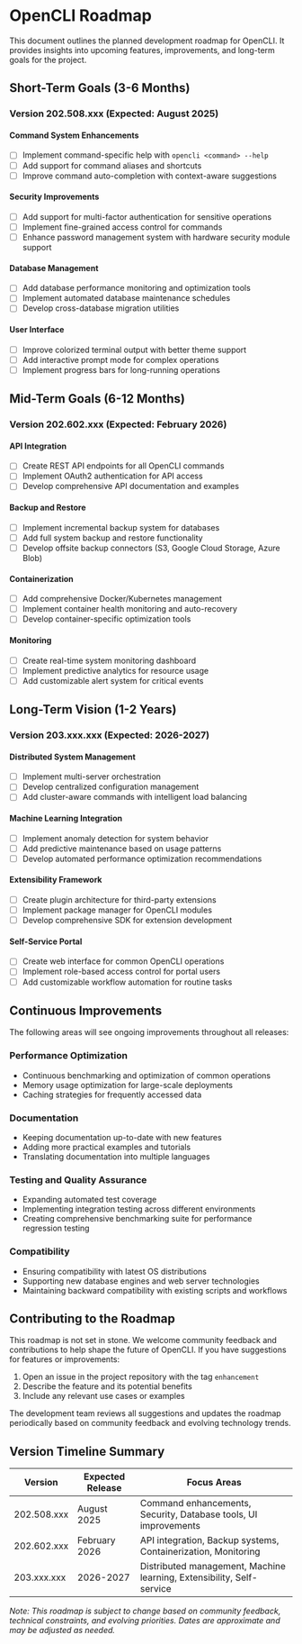 # OpenCLI Roadmap

This document outlines the planned development roadmap for OpenCLI. It provides insights into upcoming features, improvements, and long-term goals for the project.

## Short-Term Goals (3-6 Months)

### Version 202.508.xxx (Expected: August 2025)

#### Command System Enhancements
- [ ] Implement command-specific help with `opencli <command> --help`
- [ ] Add support for command aliases and shortcuts
- [ ] Improve command auto-completion with context-aware suggestions

#### Security Improvements
- [ ] Add support for multi-factor authentication for sensitive operations
- [ ] Implement fine-grained access control for commands
- [ ] Enhance password management system with hardware security module support

#### Database Management
- [ ] Add database performance monitoring and optimization tools
- [ ] Implement automated database maintenance schedules
- [ ] Develop cross-database migration utilities

#### User Interface
- [ ] Improve colorized terminal output with better theme support
- [ ] Add interactive prompt mode for complex operations
- [ ] Implement progress bars for long-running operations

## Mid-Term Goals (6-12 Months)

### Version 202.602.xxx (Expected: February 2026)

#### API Integration
- [ ] Create REST API endpoints for all OpenCLI commands
- [ ] Implement OAuth2 authentication for API access
- [ ] Develop comprehensive API documentation and examples

#### Backup and Restore
- [ ] Implement incremental backup system for databases
- [ ] Add full system backup and restore functionality
- [ ] Develop offsite backup connectors (S3, Google Cloud Storage, Azure Blob)

#### Containerization
- [ ] Add comprehensive Docker/Kubernetes management
- [ ] Implement container health monitoring and auto-recovery
- [ ] Develop container-specific optimization tools

#### Monitoring
- [ ] Create real-time system monitoring dashboard
- [ ] Implement predictive analytics for resource usage
- [ ] Add customizable alert system for critical events

## Long-Term Vision (1-2 Years)

### Version 203.xxx.xxx (Expected: 2026-2027)

#### Distributed System Management
- [ ] Implement multi-server orchestration
- [ ] Develop centralized configuration management
- [ ] Add cluster-aware commands with intelligent load balancing

#### Machine Learning Integration
- [ ] Implement anomaly detection for system behavior
- [ ] Add predictive maintenance based on usage patterns
- [ ] Develop automated performance optimization recommendations

#### Extensibility Framework
- [ ] Create plugin architecture for third-party extensions
- [ ] Implement package manager for OpenCLI modules
- [ ] Develop comprehensive SDK for extension development

#### Self-Service Portal
- [ ] Create web interface for common OpenCLI operations
- [ ] Implement role-based access control for portal users
- [ ] Add customizable workflow automation for routine tasks

## Continuous Improvements

The following areas will see ongoing improvements throughout all releases:

### Performance Optimization
- Continuous benchmarking and optimization of common operations
- Memory usage optimization for large-scale deployments
- Caching strategies for frequently accessed data

### Documentation
- Keeping documentation up-to-date with new features
- Adding more practical examples and tutorials
- Translating documentation into multiple languages

### Testing and Quality Assurance
- Expanding automated test coverage
- Implementing integration testing across different environments
- Creating comprehensive benchmarking suite for performance regression testing

### Compatibility
- Ensuring compatibility with latest OS distributions
- Supporting new database engines and web server technologies
- Maintaining backward compatibility with existing scripts and workflows

## Contributing to the Roadmap

This roadmap is not set in stone. We welcome community feedback and contributions to help shape the future of OpenCLI. If you have suggestions for features or improvements:

1. Open an issue in the project repository with the tag `enhancement`
2. Describe the feature and its potential benefits
3. Include any relevant use cases or examples

The development team reviews all suggestions and updates the roadmap periodically based on community feedback and evolving technology trends.

## Version Timeline Summary

| Version | Expected Release | Focus Areas |
|---------|-----------------|-------------|
| 202.508.xxx | August 2025 | Command enhancements, Security, Database tools, UI improvements |
| 202.602.xxx | February 2026 | API integration, Backup systems, Containerization, Monitoring |
| 203.xxx.xxx | 2026-2027 | Distributed management, Machine learning, Extensibility, Self-service |

*Note: This roadmap is subject to change based on community feedback, technical constraints, and evolving priorities. Dates are approximate and may be adjusted as needed.*
